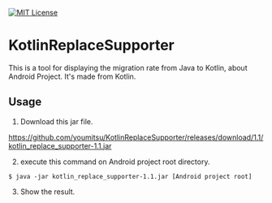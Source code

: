 [![MIT License](http://img.shields.io/badge/license-MIT-blue.svg?style=flat)](LICENSE)

# KotlinReplaceSupporter

This is a tool for displaying the migration rate from Java to Kotlin, about Android Project.
It's made from Kotlin.

## Usage

1. Download this jar file.

https://github.com/youmitsu/KotlinReplaceSupporter/releases/download/1.1/kotlin_replace_supporter-1.1.jar

2. execute this command on Android project root directory.

```
$ java -jar kotlin_replace_supporter-1.1.jar [Android project root]
```

3. Show the result.
